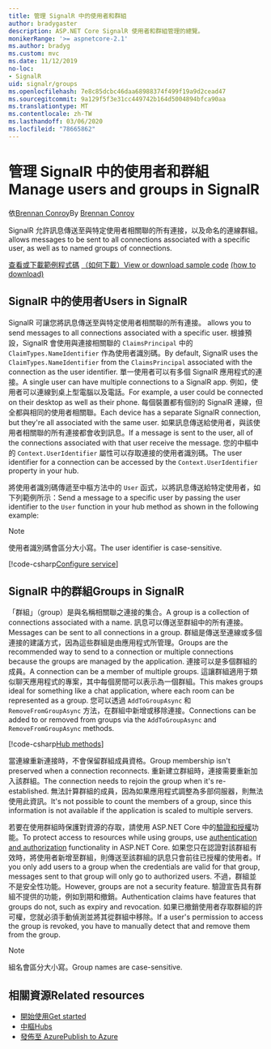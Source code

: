 ```yaml
---
title: 管理 SignalR 中的使用者和群組
author: bradygaster
description: ASP.NET Core SignalR 使用者和群組管理的總覽。
monikerRange: '>= aspnetcore-2.1'
ms.author: bradyg
ms.custom: mvc
ms.date: 11/12/2019
no-loc:
- SignalR
uid: signalr/groups
ms.openlocfilehash: 7e8c85dcbc46daa68988374f499f19a9d2cead47
ms.sourcegitcommit: 9a129f5f3e31cc449742b164d5004894bfca90aa
ms.translationtype: MT
ms.contentlocale: zh-TW
ms.lasthandoff: 03/06/2020
ms.locfileid: "78665862"
---
```

# <a name="manage-users-and-groups-in-opno-locsignalr"></a><span data-ttu-id="da817-103">管理 SignalR 中的使用者和群組</span><span class="sxs-lookup"><span data-stu-id="da817-103">Manage users and groups in SignalR</span></span>

<span data-ttu-id="da817-104">依[Brennan Conroy](https://github.com/BrennanConroy)</span><span class="sxs-lookup"><span data-stu-id="da817-104">By [Brennan Conroy](https://github.com/BrennanConroy)</span></span>

SignalR<span data-ttu-id="da817-105"> 允許訊息傳送至與特定使用者相關聯的所有連接，以及命名的連線群組。</span><span class="sxs-lookup"><span data-stu-id="da817-105"> allows messages to be sent to all connections associated with a specific user, as well as to named groups of connections.</span></span>

<span data-ttu-id="da817-106">[查看或下載範例程式碼](https://github.com/dotnet/AspNetCore.Docs/tree/master/aspnetcore/signalr/groups/sample/) [（如何下載）](xref:index#how-to-download-a-sample)</span><span class="sxs-lookup"><span data-stu-id="da817-106">[View or download sample code](https://github.com/dotnet/AspNetCore.Docs/tree/master/aspnetcore/signalr/groups/sample/) [(how to download)](xref:index#how-to-download-a-sample)</span></span>

## <a name="users-in-opno-locsignalr"></a><span data-ttu-id="da817-107">SignalR 中的使用者</span><span class="sxs-lookup"><span data-stu-id="da817-107">Users in SignalR</span></span>

SignalR<span data-ttu-id="da817-108"> 可讓您將訊息傳送至與特定使用者相關聯的所有連接。</span><span class="sxs-lookup"><span data-stu-id="da817-108"> allows you to send messages to all connections associated with a specific user.</span></span> <span data-ttu-id="da817-109">根據預設，SignalR 會使用與連接相關聯的 `ClaimsPrincipal` 中的 `ClaimTypes.NameIdentifier` 作為使用者識別碼。</span><span class="sxs-lookup"><span data-stu-id="da817-109">By default, SignalR uses the `ClaimTypes.NameIdentifier` from the `ClaimsPrincipal` associated with the connection as the user identifier.</span></span> <span data-ttu-id="da817-110">單一使用者可以有多個 SignalR 應用程式的連接。</span><span class="sxs-lookup"><span data-stu-id="da817-110">A single user can have multiple connections to a SignalR app.</span></span> <span data-ttu-id="da817-111">例如，使用者可以連線到桌上型電腦以及電話。</span><span class="sxs-lookup"><span data-stu-id="da817-111">For example, a user could be connected on their desktop as well as their phone.</span></span> <span data-ttu-id="da817-112">每個裝置都有個別的 SignalR 連線，但全都與相同的使用者相關聯。</span><span class="sxs-lookup"><span data-stu-id="da817-112">Each device has a separate SignalR connection, but they're all associated with the same user.</span></span> <span data-ttu-id="da817-113">如果訊息傳送給使用者，與該使用者相關聯的所有連接都會收到訊息。</span><span class="sxs-lookup"><span data-stu-id="da817-113">If a message is sent to the user, all of the connections associated with that user receive the message.</span></span> <span data-ttu-id="da817-114">您的中樞中的 `Context.UserIdentifier` 屬性可以存取連接的使用者識別碼。</span><span class="sxs-lookup"><span data-stu-id="da817-114">The user identifier for a connection can be accessed by the `Context.UserIdentifier` property in your hub.</span></span>

<span data-ttu-id="da817-115">將使用者識別碼傳遞至中樞方法中的 `User` 函式，以將訊息傳送給特定使用者，如下列範例所示：</span><span class="sxs-lookup"><span data-stu-id="da817-115">Send a message to a specific user by passing the user identifier to the `User` function in your hub method as shown in the following example:</span></span>

> [!NOTE]
> <span data-ttu-id="da817-116">使用者識別碼會區分大小寫。</span><span class="sxs-lookup"><span data-stu-id="da817-116">The user identifier is case-sensitive.</span></span>

[!code-csharp[Configure service](groups/sample/hubs/chathub.cs?range=29-32)]

## <a name="groups-in-opno-locsignalr"></a><span data-ttu-id="da817-117">SignalR 中的群組</span><span class="sxs-lookup"><span data-stu-id="da817-117">Groups in SignalR</span></span>

<span data-ttu-id="da817-118">「群組」（group）是與名稱相關聯之連接的集合。</span><span class="sxs-lookup"><span data-stu-id="da817-118">A group is a collection of connections associated with a name.</span></span> <span data-ttu-id="da817-119">訊息可以傳送至群組中的所有連接。</span><span class="sxs-lookup"><span data-stu-id="da817-119">Messages can be sent to all connections in a group.</span></span> <span data-ttu-id="da817-120">群組是傳送至連線或多個連接的建議方式，因為這些群組是由應用程式所管理。</span><span class="sxs-lookup"><span data-stu-id="da817-120">Groups are the recommended way to send to a connection or multiple connections because the groups are managed by the application.</span></span> <span data-ttu-id="da817-121">連接可以是多個群組的成員。</span><span class="sxs-lookup"><span data-stu-id="da817-121">A connection can be a member of multiple groups.</span></span> <span data-ttu-id="da817-122">這讓群組適用于類似聊天應用程式的專案，其中每個房間可以表示為一個群組。</span><span class="sxs-lookup"><span data-stu-id="da817-122">This makes groups ideal for something like a chat application, where each room can be represented as a group.</span></span> <span data-ttu-id="da817-123">您可以透過 `AddToGroupAsync` 和 `RemoveFromGroupAsync` 方法，在群組中新增或移除連接。</span><span class="sxs-lookup"><span data-stu-id="da817-123">Connections can be added to or removed from groups via the `AddToGroupAsync` and `RemoveFromGroupAsync` methods.</span></span>

[!code-csharp[Hub methods](groups/sample/hubs/chathub.cs?range=15-27)]

<span data-ttu-id="da817-124">當連線重新連接時，不會保留群組成員資格。</span><span class="sxs-lookup"><span data-stu-id="da817-124">Group membership isn't preserved when a connection reconnects.</span></span> <span data-ttu-id="da817-125">重新建立群組時，連接需要重新加入該群組。</span><span class="sxs-lookup"><span data-stu-id="da817-125">The connection needs to rejoin the group when it's re-established.</span></span> <span data-ttu-id="da817-126">無法計算群組的成員，因為如果應用程式調整為多部伺服器，則無法使用此資訊。</span><span class="sxs-lookup"><span data-stu-id="da817-126">It's not possible to count the members of a group, since this information is not available if the application is scaled to multiple servers.</span></span>

<span data-ttu-id="da817-127">若要在使用群組時保護對資源的存取，請使用 ASP.NET Core 中的[驗證和授權](xref:signalr/authn-and-authz)功能。</span><span class="sxs-lookup"><span data-stu-id="da817-127">To protect access to resources while using groups, use [authentication and authorization](xref:signalr/authn-and-authz) functionality in ASP.NET Core.</span></span> <span data-ttu-id="da817-128">如果您只在認證對該群組有效時，將使用者新增至群組，則傳送至該群組的訊息只會前往已授權的使用者。</span><span class="sxs-lookup"><span data-stu-id="da817-128">If you only add users to a group when the credentials are valid for that group, messages sent to that group will only go to authorized users.</span></span> <span data-ttu-id="da817-129">不過，群組並不是安全性功能。</span><span class="sxs-lookup"><span data-stu-id="da817-129">However, groups are not a security feature.</span></span> <span data-ttu-id="da817-130">驗證宣告具有群組不提供的功能，例如到期和撤銷。</span><span class="sxs-lookup"><span data-stu-id="da817-130">Authentication claims have features that groups do not, such as expiry and revocation.</span></span> <span data-ttu-id="da817-131">如果已撤銷使用者存取群組的許可權，您就必須手動偵測並將其從群組中移除。</span><span class="sxs-lookup"><span data-stu-id="da817-131">If a user's permission to access the group is revoked, you have to manually detect that and remove them from the group.</span></span>

> [!NOTE]
> <span data-ttu-id="da817-132">組名會區分大小寫。</span><span class="sxs-lookup"><span data-stu-id="da817-132">Group names are case-sensitive.</span></span>

## <a name="related-resources"></a><span data-ttu-id="da817-133">相關資源</span><span class="sxs-lookup"><span data-stu-id="da817-133">Related resources</span></span>

* [<span data-ttu-id="da817-134">開始使用</span><span class="sxs-lookup"><span data-stu-id="da817-134">Get started</span></span>](xref:tutorials/signalr)
* [<span data-ttu-id="da817-135">中樞</span><span class="sxs-lookup"><span data-stu-id="da817-135">Hubs</span></span>](xref:signalr/hubs)
* [<span data-ttu-id="da817-136">發佈至 Azure</span><span class="sxs-lookup"><span data-stu-id="da817-136">Publish to Azure</span></span>](xref:signalr/publish-to-azure-web-app)

